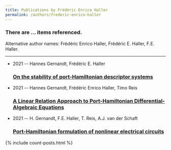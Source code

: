 ```yaml
---
title: Publications by Frédéric Enrico Haller
permalink: /authors/frederic-enrico-haller
---
```


<h3 id="number-posts">There are ... items referenced.</h3>
<p id='info-authors'>Alternative author names: Frédéric Enrico Haller, Frédéric E. Haller, F.E. Haller.</p>
<hr />
<ul class="post-list">
<li><span class='post-meta'>2021 -- Hannes Gernandt, Frédéric E. Haller</span><h3><a class='post-link' href="{{ site.baseurl }}/on-the-stability-of-port-hamiltonian-descriptor-systems">On the stability of port-Hamiltonian descriptor systems</a></h3></li>
<li><span class='post-meta'>2021 -- Hannes Gernandt, Frédéric Enrico Haller, Timo Reis</span><h3><a class='post-link' href="{{ site.baseurl }}/a-linear-relation-approach-to-port-hamiltonian-differential-algebraic-equations">A Linear Relation Approach to Port-Hamiltonian Differential-Algebraic Equations</a></h3></li>
<li><span class='post-meta'>2021 -- H. Gernandt, F.E. Haller, T. Reis, A.J. van der Schaft</span><h3><a class='post-link' href="{{ site.baseurl }}/port-hamiltonian-formulation-of-nonlinear-electrical-circuits">Port-Hamiltonian formulation of nonlinear electrical circuits</a></h3></li>

</ul>
{% include count-posts.html %}

